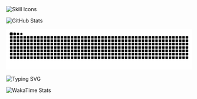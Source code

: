 <img src="https://skillicons.dev/icons?i=python,bash,javascript,html,css" alt="Skill Icons">

![GitHub Stats](https://github-readme-stats.vercel.app/api?username=getkino&show_icons=true&theme=radical)


![GitHub Snake](https://github.com/getkino/getkino/blob/output/github-contribution-grid-snake.svg)



![Typing SVG](https://readme-typing-svg.demolab.com?font=Fira+Code&size=22&pause=1000&color=F75C7E&center=true&vCenter=true&width=435&lines=Python+Developer;Automation+Enthusiast;GUI+Craftsman)

![WakaTime Stats](https://github-readme-stats.vercel.app/api/wakatime?username=getkino)

